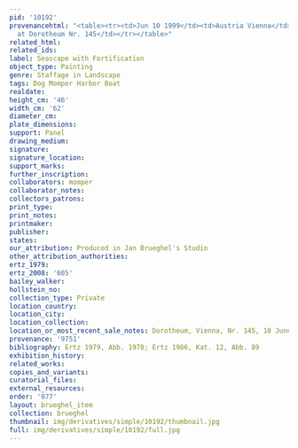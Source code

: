 ```yaml
---
pid: '10192'
provenancehtml: "<table><tr><td>Jun 10 1999</td><td>Austria Vienna</td><td>Auction
  at Dorotheum Nr. 145</td></tr></table>"
related_html:
related_ids:
label: Seascape with Fortification
object_type: Painting
genre: Staffage in Landscape
tags: Dog Momper Harbor Boat
realdate:
height_cm: '46'
width_cm: '62'
diameter_cm:
plate_dimensions:
support: Panel
drawing_medium:
signature:
signature_location:
support_marks:
further_inscription:
collaborators: momper
collaborator_notes:
collectors_patrons:
print_type:
print_notes:
printmaker:
publisher:
states:
our_attribution: Produced in Jan Brueghel's Studio
other_attribution_authorities:
ertz_1979:
ertz_2008: '605'
bailey_walker:
hollstein_no:
collection_type: Private
location_country:
location_city:
location_collection:
location_or_most_recent_sale_notes: Dorotheum, Vienna, Nr. 145, 10 June 1999
provenance: '9751'
bibliography: Ertz 1979, Abb. 1978; Ertz 1986, Kat. 12, Abb. 89
exhibition_history:
related_works:
copies_and_variants:
curatorial_files:
external_resources:
order: '077'
layout: brueghel_item
collection: brueghel
thumbnail: img/derivatives/simple/10192/thumbnail.jpg
full: img/derivatives/simple/10192/full.jpg
---
```

